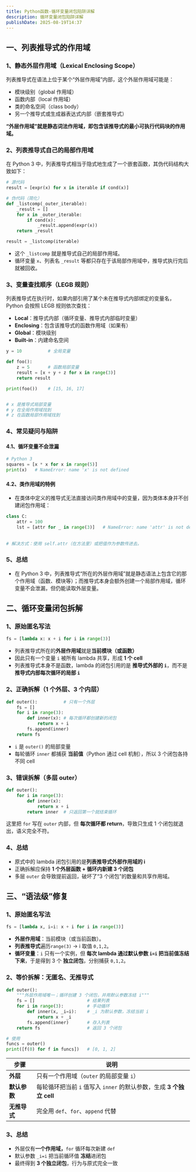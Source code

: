 ```yaml
---
title: Python函数-循环变量闭包陷阱详解
description: 循环变量闭包陷阱详解
publishDate: 2025-08-19T14:37
---
```

## 一、列表推导式的作用域

### 1、静态外层作用域（Lexical Enclosing Scope）

列表推导式在语法上位于某个“外层作用域”内部，这个外层作用域可能是：

* 模块级别（global 作用域）
* 函数内部（local 作用域）
* 类的命名空间（class body）
* 另一个推导式或生成器表达式内部（嵌套推导式）

**“外层作用域”就是静态词法作用域，即包含该推导式的最小可执行代码块的作用域。**

### 2、列表推导式自己的局部作用域

在 Python 3 中，列表推导式相当于隐式地生成了一个嵌套函数，其伪代码结构大致如下：

```python
# 源代码
result = [expr(x) for x in iterable if cond(x)]

# 伪代码（简化）
def _listcomp(_outer_iterable):
    _result = []
    for x in _outer_iterable:
        if cond(x):
            _result.append(expr(x))
    return _result

result = _listcomp(iterable)
```

* 这个 `_listcomp` 就是推导式自己的局部作用域。
* 循环变量 `x`、列表名 `_result` 等都只存在于该局部作用域中，推导式执行完后就被回收。

### 3、变量查找顺序（LEGB 规则）

列表推导式在执行时，如果内部引用了某个未在推导式内部绑定的变量名，Python 会按照 LEGB 规则依次查找：

* **Local**：推导式内部（循环变量、推导式内部临时变量）
* **Enclosing**：包含该推导式的函数作用域（如果有）
* **Global**：模块级别
* **Built-in**：内建命名空间

```python
y = 10          # 全局变量

def foo():
    z = 5       # 函数局部变量
    result = [x + y + z for x in range(3)]
    return result

print(foo())    # [15, 16, 17]


# x 是推导式局部变量
# y 在全局作用域找到
# z 在函数局部作用域找到
```

### 4、常见疑问与陷阱

#### 4.1、循环变量不会泄漏

```python
# Python 3
squares = [x * x for x in range(5)]
print(x)   # NameError: name 'x' is not defined
```

#### 4.2、类作用域的特例

* 在类体中定义的推导式无法直接访问类作用域中的变量，因为类体本身并不创建闭包作用域：

```python
class C:
    attr = 100
    lst = [attr for _ in range(3)]   # NameError: name 'attr' is not defined
    
    
# 解决方式：使用 self.attr（在方法里）或把值作为参数传进去。
```

### 5、总结

* 在 Python 3 中，列表推导式“所在的外层作用域”就是静态语法上包含它的那个作用域（函数、模块等）；而推导式本身会额外创建一个局部作用域，循环变量不会泄漏，但仍能读取外层变量。

## 二、循环变量闭包拆解

### 1、原始匿名写法

```python
fs = [lambda x: x + i for i in range(3)]
```

* 列表推导式所在的**外层作用域**就是**当前模块（或函数）**
* 因此只有一个变量 `i` 被所有 lambda 共享，形成 **1 个 cell**
* 列表推导式本身不是函数，lambda 的闭包引用的是 **推导式外部的 `i`**，而不是**推导式内部每次循环的局部 `i`**

### 2、正确拆解（1 个外层、3 个内层）

```python
def outer():          # 只有一个外层
    fs = []
    for i in range(3):
        def inner(x): # 每次循环都创建新的闭包
            return x + i
        fs.append(inner)
    return fs
```

* `i` 是 `outer()` 的局部变量
* 每轮循环 `inner` 都捕获 **当前值**（Python 通过 cell 机制），所以 3 个闭包各持不同 cell

### 3、错误拆解（多层 outer）

```python
def outer():
    for i in range(3):
        def inner(x):
            return x + i
        return inner  # 只返回第一个就结束循环
```

这里把 `for` 写在 `outer` 内部，但 **每次循环都 return**，导致只生成 1 个闭包就退出，语义完全不符。

### 4、总结

* 原式中的 lambda 闭包引用的是**列表推导式外部作用域的 i**
* 正确拆解应保持 **1 个外层函数 + 循环内新建 3 个闭包**
* 多层 `outer` 会导致提前返回，破坏了“3 个闭包”的数量和共享作用域。

## 三、“语法级”修复

### 1、原始匿名写法

```python
fs = [lambda x, i=i: x + i for i in range(3)]
```

* **外层作用域**：当前模块（或当前函数）。
* **列表推导式**遍历`range(3)` → i 取值 `0,1,2`。
* **循环变量**：`i` 只有一个实例，但 **每次 lambda 通过默认参数 `i=i` 把当前值冻结下来**，于是得到 3 个 **独立闭包**，分别捕获 `0,1,2`。

### 2、等价拆解：无匿名、无推导式

```python
def outer():
    """外层作用域唯一；循环创建 3 个闭包，并用默认参数冻结 i"""
    fs = []                    # 结果列表
    for i in range(3):         # 手动循环
        def inner(x, _i=i):    # _i 为默认参数，冻结当前 i
            return x + _i
        fs.append(inner)       # 存入列表
    return fs                  # 返回 3 个闭包

# 使用
funcs = outer()
print([f(0) for f in funcs])   # [0, 1, 2]
```

| 步骤       | 说明                                              |
| -------- | ----------------------------------------------- |
| **外层**   | 只有一个作用域（`outer` 的局部变量 `i`）                      |
| **默认参数** | 每轮循环把当前 `i` 值写入 `inner` 的默认参数，生成 **3 个独立 cell** |
| **无推导式** | 完全用 `def`、`for`、`append` 代替                     |

### 3、总结

* 外层仅有**一个作用域，**`for` 循环每次新建 `def`
* 默认参数 `_i=i` 把当前循环值 **冻结**进闭包
* 最终得到 **3 个独立闭包**，行为与原式完全一致
